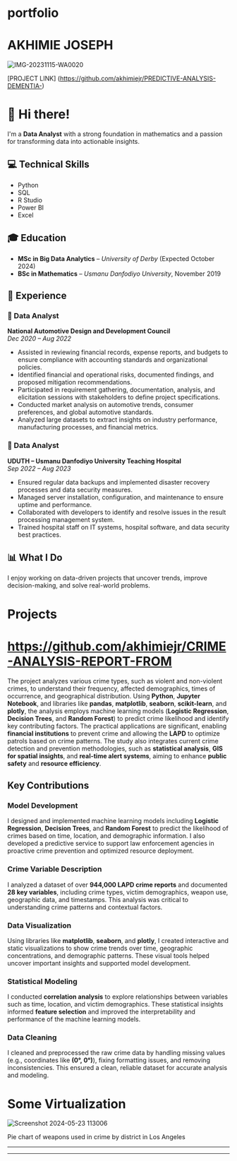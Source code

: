 # portfolio
# AKHIMIE JOSEPH
![IMG-20231115-WA0020](https://github.com/user-attachments/assets/36a67308-a6d7-41a2-8492-d9d77e048802)

[PROJECT LINK] (https://github.com/akhimiejr/PREDICTIVE-ANALYSIS-DEMENTIA-)
# 👋 Hi there!

I'm a **Data Analyst** with a strong foundation in mathematics and a passion for transforming data into actionable insights.

## 💻 Technical Skills
- Python  
- SQL  
- R Studio  
- Power BI  
- Excel  

## 🎓 Education
- **MSc in Big Data Analytics** – *University of Derby* (Expected October 2024)  
- **BSc in Mathematics** – *Usmanu Danfodiyo University*, November 2019  
## 💼 Experience

### 🏢 Data Analyst  
**National Automotive Design and Development Council**  
*Dec 2020 – Aug 2022*  
- Assisted in reviewing financial records, expense reports, and budgets to ensure compliance with accounting standards and organizational policies.  
- Identified financial and operational risks, documented findings, and proposed mitigation recommendations.  
- Participated in requirement gathering, documentation, analysis, and elicitation sessions with stakeholders to define project specifications.  
- Conducted market analysis on automotive trends, consumer preferences, and global automotive standards.  
- Analyzed large datasets to extract insights on industry performance, manufacturing processes, and financial metrics.

### 🏥 Data Analyst  
**UDUTH – Usmanu Danfodiyo University Teaching Hospital**  
*Sep 2022 – Aug 2023*  
- Ensured regular data backups and implemented disaster recovery processes and data security measures.  
- Managed server installation, configuration, and maintenance to ensure uptime and performance.  
- Collaborated with developers to identify and resolve issues in the result processing management system.  
- Trained hospital staff on IT systems, hospital software, and data security best practices.


## 📊 What I Do
I enjoy working on data-driven projects that uncover trends, improve decision-making, and solve real-world problems.
# Projects

# https://github.com/akhimiejr/CRIME-ANALYSIS-REPORT-FROM

The project analyzes various crime types, such as violent and non-violent crimes, to understand their frequency, affected demographics, times of occurrence, and geographical distribution. Using **Python**, **Jupyter Notebook**, and libraries like **pandas**, **matplotlib**, **seaborn**, **scikit-learn**, and **plotly**, the analysis employs machine learning models (**Logistic Regression**, **Decision Trees**, and **Random Forest**) to predict crime likelihood and identify key contributing factors. The practical applications are significant, enabling **financial institutions** to prevent crime and allowing the **LAPD** to optimize patrols based on crime patterns. The study also integrates current crime detection and prevention methodologies, such as **statistical analysis**, **GIS for spatial insights**, and **real-time alert systems**, aiming to enhance **public safety** and **resource efficiency**.
##  Key Contributions
###  Model Development 
I designed and implemented machine learning models including **Logistic Regression**, **Decision Trees**, and **Random Forest** to predict the likelihood of crimes based on time, location, and demographic information. I also developed a predictive service to support law enforcement agencies in proactive crime prevention and optimized resource deployment.
###  Crime Variable Description  
I analyzed a dataset of over **944,000 LAPD crime reports** and documented **28 key variables**, including crime types, victim demographics, weapon use, geographic data, and timestamps. This analysis was critical to understanding crime patterns and contextual factors.
###  Data Visualization  
Using libraries like **matplotlib**, **seaborn**, and **plotly**, I created interactive and static visualizations to show crime trends over time, geographic concentrations, and demographic patterns. These visual tools helped uncover important insights and supported model development.
###  Statistical Modeling  
I conducted **correlation analysis** to explore relationships between variables such as time, location, and victim demographics. These statistical insights informed **feature selection** and improved the interpretability and performance of the machine learning models.
###  Data Cleaning  
I cleaned and preprocessed the raw crime data by handling missing values (e.g., coordinates like **(0°, 0°)**), fixing formatting issues, and removing inconsistencies. This ensured a clean, reliable dataset for accurate analysis and modeling.
#  Some Virtualization
![Screenshot 2024-05-23 113006](https://github.com/user-attachments/assets/7649b681-9448-4a18-b83d-cde628c75764)

Pie chart of weapons used in crime by district in Los Angeles

---


---




